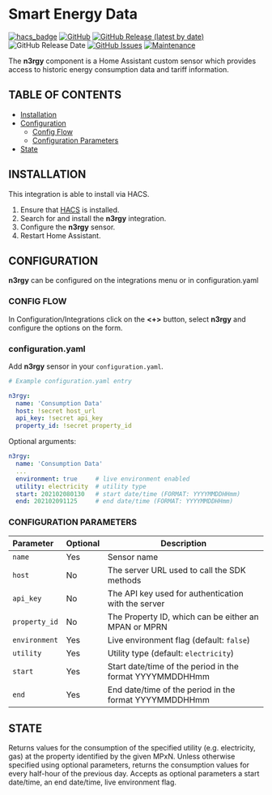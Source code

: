 # Smart Energy Data

[![hacs_badge](https://img.shields.io/badge/HACS-Default-orange.svg)](https://github.com/custom-components/hacs)
[![GitHub](https://img.shields.io/github/license/smartechru/n3rgy)](LICENSE)
[![GitHub Release (latest by date)](https://img.shields.io/github/v/release/smartechru/n3rgy)](https://github.com/smartechru/n3rgy/releases)
![GitHub Release Date](https://img.shields.io/github/release-date/smartechru/n3rgy)
[![GitHub Issues](https://img.shields.io/github/issues/smartechru/n3rgy)](https://github.com/smartechru/n3rgy/issues)
[![Maintenance](https://img.shields.io/badge/Maintained%3F-Yes-brightgreen.svg)](https://github.com/smartechru/n3rgy/graphs/commit-activity)

The **n3rgy** component is a Home Assistant custom sensor which provides access to historic energy consumption data and tariff information.

## TABLE OF CONTENTS

* [Installation](#installation)
* [Configuration](#configuration)
  * [Config Flow](#config-flow)
  * [Configuration Parameters](#configuration-parameters)
* [State](#state)

## INSTALLATION

This integration is able to install via HACS.

1. Ensure that [HACS](https://custom-components.github.io/hacs/) is installed.
2. Search for and install the **n3rgy** integration.
3. Configure the **n3rgy** sensor.
4. Restart Home Assistant.

## CONFIGURATION

**n3rgy** can be configured on the integrations menu or in configuration.yaml

### CONFIG FLOW

In Configuration/Integrations click on the **<+>** button, select **n3rgy** and configure the options on the form.

### configuration.yaml

Add **n3rgy** sensor in your `configuration.yaml`.

```yaml
# Example configuration.yaml entry

n3rgy:
  name: 'Consumption Data'
  host: !secret host_url
  api_key: !secret api_key
  property_id: !secret property_id

```

Optional arguments:

```yaml
n3rgy:
  name: 'Consumption Data'
  ...
  environment: true     # live environment enabled
  utility: electricity  # utility type
  start: 202102080130   # start date/time (FORMAT: YYYYMMDDHHmm)
  end: 202102091125     # end date/time (FORMAT: YYYYMMDDHHmm)

```

### CONFIGURATION PARAMETERS

| Parameter | Optional | Description |
|:--------- | -------- | ----------- |
| `name` | Yes | Sensor name |
| `host` | No | The server URL used to call the SDK methods |
| `api_key` | No | The API key used for authentication with the server |
| `property_id` | No | The Property ID, which can be either an MPAN or MPRN |
| `environment` | Yes | Live environment flag (default: `false`) |
| `utility` | Yes | Utility type (default: `electricity`) |
| `start` | Yes | Start date/time of the period in the format YYYYMMDDHHmm |
| `end` | Yes | End date/time of the period in the format YYYYMMDDHHmm |

## STATE

Returns values for the consumption of the specified utility (e.g. electricity, gas) at the property identified by the given MPxN. Unless otherwise specified using optional parameters, returns the consumption values for every half-hour of the previous day. Accepts as optional parameters a start date/time, an end date/time, live environment flag.
